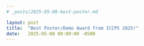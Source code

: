 ```yaml
---
# _posts/2025-05-08-best-poster.md

layout: post
title:  "Best Poster/Demo Award from ICCPS 2025!"
date:   2025-05-08 00:00:00 -0500
---
```


